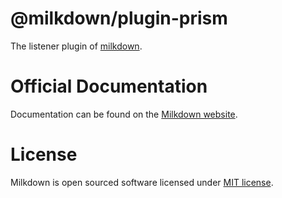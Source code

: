 # @milkdown/plugin-prism

The listener plugin of [milkdown](https://milkdown.dev/).

# Official Documentation

Documentation can be found on the [Milkdown website](https://milkdown.dev/plugin-prism).

# License

Milkdown is open sourced software licensed under [MIT license](https://github.com/Saul-Mirone/milkdown/blob/main/LICENSE).
